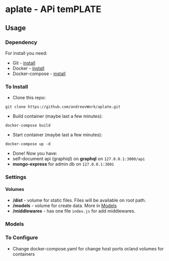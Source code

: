 # aplate - APi temPLATE

## Usage

### Dependency
For install you need:

* Git - [install](https://git-scm.com/download/linux)
* Docker - [install](https://docs.docker.com/engine/installation/linux/ubuntu/)
* Docker-compose - [install](https://docs.docker.com/compose/install/)

### To Install
* Clone this repo:
``` 
git clone https://github.com/andreevWork/aplate.git 
```
* Build container (maybe last a few minutes):
```
docker-compose build
```
* Start container (maybe last a few minutes):
```
docker-compose up -d
```
* Done! Now you have:
 * self-document api (graphiql) on **graphql** on ```127.0.0.1:3000/api```
 * **mongo-express** for admin db on ```127.0.0.1:3001```
 
### Settings

#### Volumes
* **/dist** - volume for static files. Files will be available on root path.
* **/models** - volume for create data. More in [Models](#models)
* **/middlewares** - has one file ```index.js``` for add middlewares.

### <a name="models"></a>Models
 
### To Configure
* Change docker-compose.yaml for change host ports or/and volumes for containers
